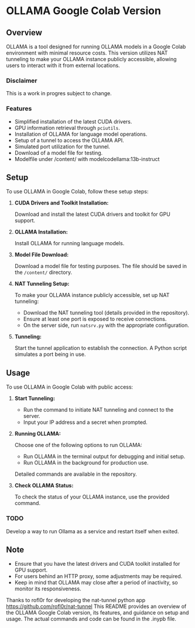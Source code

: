# OLLAMA Google Colab Version



## Overview

OLLAMA is a tool designed for running OLLAMA models in a Google Colab environment with minimal resource costs. This version utilizes NAT tunneling to make your OLLAMA instance publicly accessible, allowing users to interact with it from external locations.
### Disclaimer 

This is a work in progres subject to change.

### Features

- Simplified installation of the latest CUDA drivers.
- GPU information retrieval through `pciutils`.
- Installation of OLLAMA for language model operations.
- Setup of a tunnel to access the OLLAMA API.
- Simulated port utilization for the tunnel.
- Download of a model file for testing.
- Modelfile under /content/ with modelcodellama:13b-instruct


## Setup

To use OLLAMA in Google Colab, follow these setup steps:

1. **CUDA Drivers and Toolkit Installation:**

    Download and install the latest CUDA drivers and toolkit for GPU support.

2. **OLLAMA Installation:**

    Install OLLAMA for running language models.

3. **Model File Download:**

    Download a model file for testing purposes. The file should be saved in the `/content/` directory.

4. **NAT Tunneling Setup:**

    To make your OLLAMA instance publicly accessible, set up NAT tunneling:

    - Download the NAT tunneling tool (details provided in the repository).
    - Ensure at least one port is exposed to receive connections.
    - On the server side, run `natsrv.py` with the appropriate configuration.

5. **Tunneling:**

    Start the tunnel application to establish the connection. A Python script simulates a port being in use.

## Usage

To use OLLAMA in Google Colab with public access:

1. **Start Tunneling:**

    - Run the command to initiate NAT tunneling and connect to the server.
    - Input your IP address and a secret when prompted.

2. **Running OLLAMA:**

    Choose one of the following options to run OLLAMA:

    - Run OLLAMA in the terminal output for debugging and initial setup.
    - Run OLLAMA in the background for production use.

    Detailed commands are available in the repository.

3. **Check OLLAMA Status:**

    To check the status of your OLLAMA instance, use the provided command.
### TODO 

Develop a way to run Ollama as a service and restart itself when exited.


## Note

- Ensure that you have the latest drivers and CUDA toolkit installed for GPU support.
- For users behind an HTTP proxy, some adjustments may be required.
- Keep in mind that OLLAMA may close after a period of inactivity, so monitor its responsiveness.

Thanks to rofl0r for developing the nat-tunnel python app
https://github.com/rofl0r/nat-tunnel
This README provides an overview of the OLLAMA Google Colab version, its features, and guidance on setup and usage. The actual commands and code can be found in the .inypb file.
